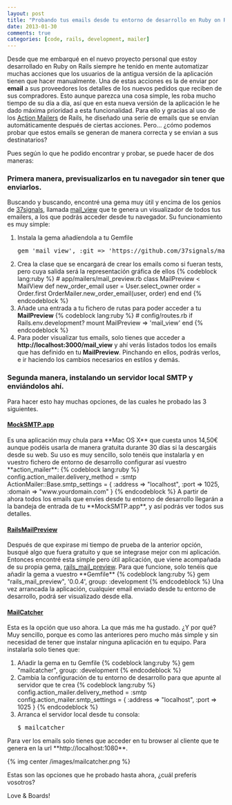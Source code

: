 ```yaml
---
layout: post
title: "Probando tus emails desde tu entorno de desarrollo en Ruby on Rails"
date: 2013-01-30
comments: true
categories: [code, rails, development, mailer]
---
```


Desde que me embarqué en el nuevo proyecto personal que estoy desarrollado en Ruby on Rails siempre he tenido en mente automatizar muchas acciones que los usuarios de la antigua versión de la aplicación tienen que hacer manualmente. Una de estas acciones es la de enviar por **email** a sus proveedores los detalles de los nuevos pedidos que reciben de sus compradores. Esto aunque parezca una cosa simple, les roba mucho tiempo de su día a día, así que en esta nueva versión de la aplicación le he dado máxima prioridad a esta funcionalidad.
Para ello y gracias al uso de los <a href="http://guides.rubyonrails.org/action_mailer_basics.html" target="_blank" title="Action Mailers">Action Mailers</a> de Rails, he diseñado una serie de emails que se envían automáticamente después de ciertas acciones. Pero... ¿cómo podemos probar que estos emails se generan de manera correcta y se envian a sus destinatarios?

<!--more-->

Pues según lo que he podido encontrar y probar, se puede hacer de dos maneras:

<h3>Primera manera, previsualizarlos en tu navegador sin tener que enviarlos.</h3>
Buscando y buscando, encontré una gema muy útil y encima de los genios de <a href="37signals" target="_blank" title="37signals">37signals</a>, llamada <a href="" target="_blank" title="mail_view">mail_view</a> que te genera un visualizador de todos tus emailers, a los que podrás acceder desde tu navegador. Su funcionamiento es muy simple:

<ol>
	<li>
		Instala la gema añadíendola a tu Gemfile
		<pre>gem 'mail_view', :git => 'https://github.com/37signals/mail_view.git'</pre>
	</li>
	<li>
		Crea la clase que se encargará de crear los emails como si fueran tests, pero cuya salida será la representación gráfica de ellos
{% codeblock lang:ruby %}
# app/mailers/mail_preview.rb
class MailPreview < MailView
	def new_order_email
		user = User.select_owner
		order = Order.first
		OrderMailer.new_order_email(user, order)
	end
end
{% endcodeblock %}
	</li>
	<li>
		Añade una entrada a tu fichero de rutas para poder acceder a tu <strong>MailPreview</strong>
{% codeblock lang:ruby %}
# config/routes.rb
if Rails.env.development?
	mount MailPreview => 'mail_view'
end
{% endcodeblock %}
	</li>
	<li>
		Para poder visualizar tus emails, solo tienes que acceder a <strong>http://localhost:3000/mail_view</strong> y ahí verás listados todos los emails que has definido en tu <strong>MailPreview</strong>. Pinchando en ellos, podrás verlos, e ir haciendo los cambios necesarios en estilos y demás.
	</li>
</ol>

<h3>Segunda manera, instalando un servidor local SMTP y enviándolos ahí.</h3>
Para hacer esto hay muchas opciones, de las cuales he probado las 3 siguientes.
<h4><a href="http://mocksmtpapp.com/" target="_blank" title="MockSMTP.app">MockSMTP.app</a></h4>
Es una aplicación muy chula para **Mac OS X** que cuesta unos 14,50€ aunque podéis usarla de manera gratuita durante 30 días si la descargáis desde su web. Su uso es muy sencillo, solo tenéis que instalarla y en vuestro fichero de entorno de desarrollo configurar así vuestro **action_mailer**:
{% codeblock lang:ruby %}
config.action_mailer.delivery_method = :smtp
ActionMailer::Base.smtp_settings = {
  :address => "localhost",
  :port => 1025,
  :domain => "www.yourdomain.com"
}
{% endcodeblock %}
A partir de ahora todos los emails que envíes desde tu entorno de desarrollo llegarán a la bandeja de entrada de tu **MockSMTP.app**, y así podrás ver todos sus detalles.

<h4><a href="http://nufex.com/rails-mail-preview" target="_blank" title="Rails Mail Preview">RailsMailPreview</a></h4>
Después de que expirase mi tiempo de prueba de la anterior opción, busqué algo que fuera gratuito y que se integrase mejor con mi aplicación. Entonces encontré esta simple pero útil aplicación, que viene acompañada de su propia gema, <a href="https://github.com/fernyb/rails_mail_preview" target="_blank" title="rails_mail_preview">rails_mail_preview</a>. Para que funcione, solo tenéis que añadir la gema a vuestro **Gemfile**
{% codeblock lang:ruby %}
gem "rails_mail_preview", '0.0.4', group: :development
{% endcodeblock %}
Una vez arrancada la aplicación, cualquier email enviado desde tu entorno de desarrollo, podrá ser visualizado desde ella.

<h4><a href="http://mailcatcher.me/" target="_blank" title="Mail Catcher">MailCatcher</a></h4>
Esta es la opción que uso ahora. La que más me ha gustado. ¿Y por qué? Muy sencillo, porque es como las anteriores pero mucho más simple y sin necesidad de tener que instalar ninguna aplicación en tu equipo. Para instalarla solo tienes que:

<ol>
	<li>Añadir la gema en tu Gemfile
{% codeblock lang:ruby %}
gem "mailcatcher", group: :development
{% endcodeblock %}
</li>
	<li>Cambia la configuración de tu entorno de desarrollo para que apunte al servidor que te crea
{% codeblock lang:ruby %}
config.action_mailer.delivery_method = :smtp
config.action_mailer.smtp_settings = { :address => "localhost", :port => 1025 }
{% endcodeblock %}
</li>
	<li>Arranca el servidor local desde tu consola:
<pre>$ mailcatcher</pre>
	</li>
</ol>
Para ver los emails solo tienes que acceder en tu browser al cliente que te genera en la url **http://localhost:1080**.

{% img center /images/mailcatcher.png %}



Estas son las opciones que he probado hasta ahora, ¿cuál preferís vosotros?

Love & Boards!




